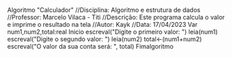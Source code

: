 Algoritmo "Calculador"
//Disciplina: Algoritmo e estrutura de dados
//Professor: Marcelo Vilaca - Titi
//Descrição: Este programa calcula o valor e imprime o resultado na tela
//Autor: Kayk
//Data: 17/04/2023
Var
num1,num2,total:real
Inicio
escreval("Digite o primeiro valor: ")
leia(num1)
escreval("Digite o segundo valor: ")
leia(num2)
total<-(num1+num2)
escreval("O valor da sua conta será: ", total)
Fimalgoritmo
